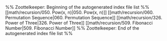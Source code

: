 %% Zoottelkeeper: Beginning of the autogenerated index file list  %%
 [[math/recursion/050. Pow(x, n)|050. Pow(x, n)]]
 [[math/recursion/060. Permutation Sequence|060. Permutation Sequence]]
 [[math/recursion/326. Power of Three|326. Power of Three]]
 [[math/recursion/509. Fibonacci Number|509. Fibonacci Number]]
%% Zoottelkeeper: End of the autogenerated index file list  %%
